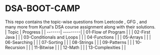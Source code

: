 # DSA-BOOT-CAMP
This repo contains the topic-wise questions from Leetcode , GFG , and many more from Kunal's DSA course assignment along with their solutions.
| Topic  | Progress |
| -------| ---------|
| 01-Flow of Program  |   |
| 02-First Java | |
| 03-Conditionals and Loops  |   |
| 04-Functions  |  |
| 05-Arrays  |   |
| 06-Searching |  |
| 07-Sorting  |  |
| 08-Strings  |   |
| 09-Patterns  |  |
| 10-Recursion  |  |
| 11-Bitwise  |  |
| 12-Math  |  |
| 13-Complexities  |   |

